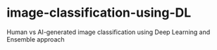 # image-classification-using-DL
Human vs AI-generated image classification using Deep Learning and Ensemble approach
